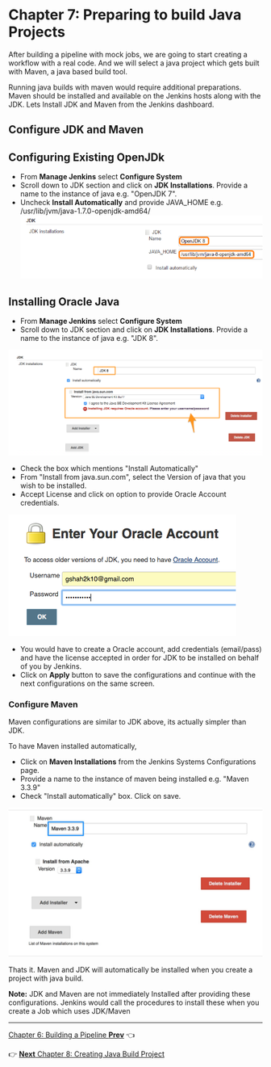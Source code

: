 # Chapter 7: Preparing to build Java  Projects

After building a pipeline with mock jobs, we are going to start creating a workflow with a real code. And we will select a java project which gets built with Maven, a java based build tool.  

Running java builds with maven would require additional preparations. Maven should be installed and available on the Jenkins hosts along with the JDK. Lets Install JDK and Maven from the Jenkins dashboard.


## Configure JDK and Maven

## Configuring Existing OpenJDk
* From **Manage Jenkins** select  **Configure System**
* Scroll down to JDK section and click on **JDK Installations**. Provide a name to the instance of java e.g. "OpenJDK 7".
* Uncheck **Install Automatically** and provide JAVA_HOME
e.g.  /usr/lib/jvm/java-1.7.0-openjdk-amd64/
![Adding JDK](images/chap7/openjdk.png)


## Installing  Oracle Java  
* From **Manage Jenkins** select  **Configure System**
* Scroll down to JDK section and click on **JDK Installations**. Provide a name to the instance of java e.g. "JDK 8".


![Adding JDK](images/chap7/jdk.png)

* Check the box which mentions "Install Automatically"  
* From "Install from java.sun.com", select the Version of java that you wish to be installed.
* Accept License and click on option to provide Oracle Account credentials.

![Adding JDK](images/chap7/jdk_creds.png)

* You would have to create a Oracle account, add credentials (email/pass) and have the license accepted in order for JDK to be installed on behalf of you by Jenkins.
* Click on **Apply** button to save the configurations and continue with the next configurations on the same screen.

### Configure Maven

Maven configurations are similar to JDK above, its actually simpler than JDK.

To have Maven installed automatically,
* Click on **Maven Installations** from the Jenkins Systems Configurations page.
*  Provide a name to the instance of maven being installed e.g. "Maven 3.3.9"
* Check  "Install automatically" box. Click on save.

![Adding Maven](images/chap7/maven.jpg)


Thats it. Maven and JDK will automatically be installed when you create a project with java build.

**Note:** JDK and Maven are not immediately Installed after providing these configurations. Jenkins would call the procedures to install these when you create a Job which uses JDK/Maven

----
[Chapter 6: Building a Pipeline **Prev**](https://github.com/schoolofdevops/learn-jenkins/blob/master/manuscript/060_building_jobs_pipeline.md) :point_left:

:point_right: [**Next** Chapter 8: Creating Java Build Project](https://github.com/schoolofdevops/learn-jenkins/blob/master/manuscript/080_creating_java_build_job.md)
